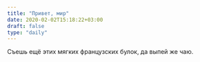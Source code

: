 ```yaml
---
title: "Привет, мир"
date: 2020-02-02T15:18:22+03:00
draft: false
type: "daily"
---
```


Съешь ещё этих мягких французских булок, да выпей же чаю.

